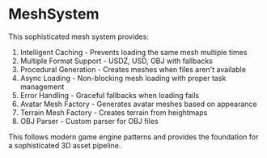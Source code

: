 #  MeshSystem

This sophisticated mesh system provides:

1. Intelligent Caching - Prevents loading the same mesh multiple times
2. Multiple Format Support - USDZ, USD, OBJ with fallbacks
3. Procedural Generation - Creates meshes when files aren't available
4. Async Loading - Non-blocking mesh loading with proper task management
5. Error Handling - Graceful fallbacks when loading fails
6. Avatar Mesh Factory - Generates avatar meshes based on appearance
7. Terrain Mesh Factory - Creates terrain from heightmaps
8. OBJ Parser - Custom parser for OBJ files

This follows modern game engine patterns and provides the foundation for a sophisticated 3D asset pipeline.
